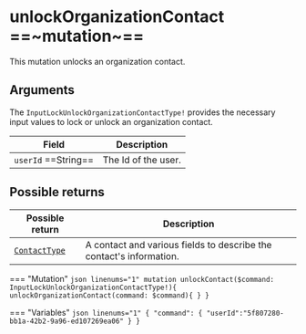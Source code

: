 # unlockOrganizationContact ==~mutation~==

This mutation unlocks an organization contact.

## Arguments

The `InputLockUnlockOrganizationContactType!` provides the necessary input values to lock or unlock an organization contact.

| Field                                                                                 | Description                                             |
|---------------------------------------------------------------------------------------|---------------------------------------------------------|
| `userId` ==String==                                                                   | The Id of the user.                                     |

## Possible returns

| Possible return                                          	| Description                                                       	|
|---------------------------------------------------------	|--------------------------------------------------------------------	|
| [`ContactType`](../Objects/ContactType.md)                | A contact and various fields to describe the contact's information.  	|


=== "Mutation"
    ```json linenums="1"
    mutation unlockContact($command: InputLockUnlockOrganizationContactType!){
      unlockOrganizationContact(command: $command){
      }
    }
    ```

=== "Variables"
    ```json linenums="1"
    {
      "command": {
        "userId":"5f807280-bb1a-42b2-9a96-ed107269ea06"
      }
    }
    ```
